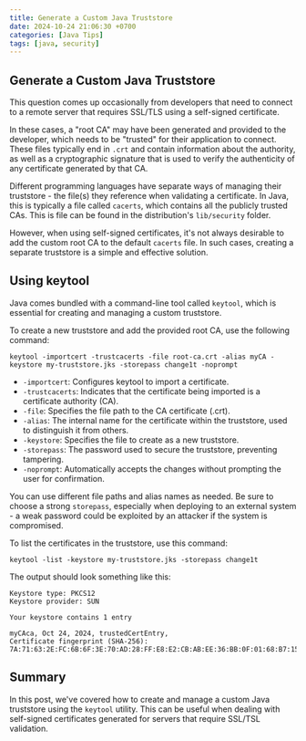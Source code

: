 ```yaml
---
title: Generate a Custom Java Truststore
date: 2024-10-24 21:06:30 +0700
categories: [Java Tips]
tags: [java, security]
---
```


## Generate a Custom Java Truststore

This question comes up occasionally from developers that need to connect to a
remote server that requires SSL/TLS using a self-signed certificate.

In these cases, a "root CA" may have been generated and provided to the
developer, which needs to be "trusted" for their application to connect. These
files typically end in `.crt` and contain information about the authority, as
well as a cryptographic signature that is used to verify the authenticity of
any certificate generated by that CA.

Different programming languages have separate ways of managing their
truststore - the file(s) they reference when validating a certificate. In Java,
this is typically a file called `cacerts`, which contains all the publicly
trusted CAs. This is file can be found in the distribution's `lib/security`
folder.

However, when using self-signed certificates, it's not always desirable to add
the custom root CA to the default `cacerts` file. In such cases, creating a
separate truststore is a simple and effective solution.

## Using keytool

Java comes bundled with a command-line tool called `keytool`, which is
essential for creating and managing a custom truststore.

To create a new truststore and add the provided root CA, use the following
command:

```shell
keytool -importcert -trustcacerts -file root-ca.crt -alias myCA -keystore my-truststore.jks -storepass change1t -noprompt
```

* `-importcert`: Configures keytool to import a certificate.
* `-trustcacerts`: Indicates that the certificate being imported is a certificate authority (CA).
* `-file`: Specifies the file path to the CA certificate (.crt).
* `-alias`: The internal name for the certificate within the truststore, used to distinguish it from others.
* `-keystore`: Specifies the file to create as a new truststore.
* `-storepass`: The password used to secure the truststore, preventing tampering.
* `-noprompt`: Automatically accepts the changes without prompting the user for confirmation.

You can use different file paths and alias names as needed. Be sure to choose a
strong `storepass`, especially when deploying to an external system - a weak
password could be exploited by an attacker if the system is compromised.

To list the certificates in the truststore, use this command:

```shell
keytool -list -keystore my-truststore.jks -storepass change1t
```

The output should look something like this:

```shell
Keystore type: PKCS12
Keystore provider: SUN

Your keystore contains 1 entry

myCAca, Oct 24, 2024, trustedCertEntry, 
Certificate fingerprint (SHA-256): 7A:71:63:2E:FC:6B:6F:3E:70:AD:28:FF:E8:E2:CB:AB:EE:36:BB:0F:01:68:B7:15:5A:F5:D8:62:BA:0A:78:98
```

## Summary

In this post, we've covered how to create and manage a custom Java truststore
using the `keytool` utility. This can be useful when dealing with self-signed
certificates generated for servers that require SSL/TSL validation.
